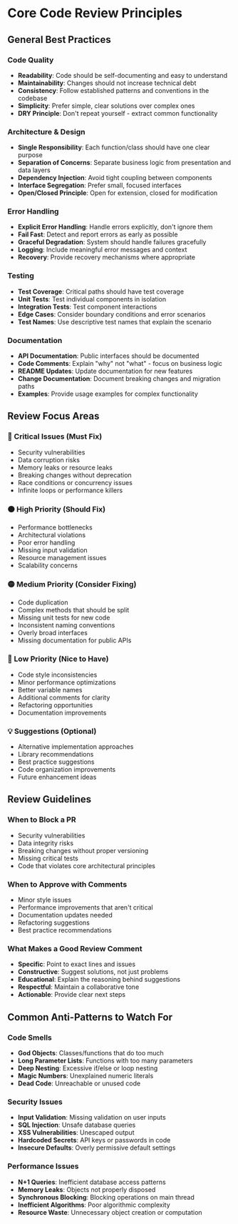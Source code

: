 # Core Code Review Principles

## General Best Practices

### Code Quality
- **Readability**: Code should be self-documenting and easy to understand
- **Maintainability**: Changes should not increase technical debt
- **Consistency**: Follow established patterns and conventions in the codebase
- **Simplicity**: Prefer simple, clear solutions over complex ones
- **DRY Principle**: Don't repeat yourself - extract common functionality

### Architecture & Design
- **Single Responsibility**: Each function/class should have one clear purpose
- **Separation of Concerns**: Separate business logic from presentation and data layers
- **Dependency Injection**: Avoid tight coupling between components
- **Interface Segregation**: Prefer small, focused interfaces
- **Open/Closed Principle**: Open for extension, closed for modification

### Error Handling
- **Explicit Error Handling**: Handle errors explicitly, don't ignore them
- **Fail Fast**: Detect and report errors as early as possible
- **Graceful Degradation**: System should handle failures gracefully
- **Logging**: Include meaningful error messages and context
- **Recovery**: Provide recovery mechanisms where appropriate

### Testing
- **Test Coverage**: Critical paths should have test coverage
- **Unit Tests**: Test individual components in isolation
- **Integration Tests**: Test component interactions
- **Edge Cases**: Consider boundary conditions and error scenarios
- **Test Names**: Use descriptive test names that explain the scenario

### Documentation
- **API Documentation**: Public interfaces should be documented
- **Code Comments**: Explain "why" not "what" - focus on business logic
- **README Updates**: Update documentation for new features
- **Change Documentation**: Document breaking changes and migration paths
- **Examples**: Provide usage examples for complex functionality

## Review Focus Areas

### 🔴 Critical Issues (Must Fix)
- Security vulnerabilities
- Data corruption risks
- Memory leaks or resource leaks
- Breaking changes without deprecation
- Race conditions or concurrency issues
- Infinite loops or performance killers

### 🟠 High Priority (Should Fix)
- Performance bottlenecks
- Architectural violations
- Poor error handling
- Missing input validation
- Resource management issues
- Scalability concerns

### 🟡 Medium Priority (Consider Fixing)
- Code duplication
- Complex methods that should be split
- Missing unit tests for new code
- Inconsistent naming conventions
- Overly broad interfaces
- Missing documentation for public APIs

### 🔵 Low Priority (Nice to Have)
- Code style inconsistencies
- Minor performance optimizations
- Better variable names
- Additional comments for clarity
- Refactoring opportunities
- Documentation improvements

### 💡 Suggestions (Optional)
- Alternative implementation approaches
- Library recommendations
- Best practice suggestions
- Code organization improvements
- Future enhancement ideas

## Review Guidelines

### When to Block a PR
- Security vulnerabilities
- Data integrity risks
- Breaking changes without proper versioning
- Missing critical tests
- Code that violates core architectural principles

### When to Approve with Comments
- Minor style issues
- Performance improvements that aren't critical
- Documentation updates needed
- Refactoring suggestions
- Best practice recommendations

### What Makes a Good Review Comment
- **Specific**: Point to exact lines and issues
- **Constructive**: Suggest solutions, not just problems
- **Educational**: Explain the reasoning behind suggestions
- **Respectful**: Maintain a collaborative tone
- **Actionable**: Provide clear next steps

## Common Anti-Patterns to Watch For

### Code Smells
- **God Objects**: Classes/functions that do too much
- **Long Parameter Lists**: Functions with too many parameters
- **Deep Nesting**: Excessive if/else or loop nesting
- **Magic Numbers**: Unexplained numeric literals
- **Dead Code**: Unreachable or unused code

### Security Issues
- **Input Validation**: Missing validation on user inputs
- **SQL Injection**: Unsafe database queries
- **XSS Vulnerabilities**: Unescaped output
- **Hardcoded Secrets**: API keys or passwords in code
- **Insecure Defaults**: Overly permissive default settings

### Performance Issues
- **N+1 Queries**: Inefficient database access patterns
- **Memory Leaks**: Objects not properly disposed
- **Synchronous Blocking**: Blocking operations on main thread
- **Inefficient Algorithms**: Poor algorithmic complexity
- **Resource Waste**: Unnecessary object creation or computation
